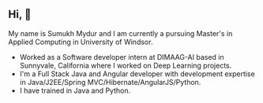   Hi, 👋
 -----------------------------------------------------------------------------------------------------------------------------------------------------------------------------------
 My name is Sumukh Mydur and I am currently a pursuing Master's in Applied Computing in University of Windsor.
 
- Worked as a Software developer intern at DIMAAG-AI based in Sunnyvale, California where I worked on Deep Learning projects.
- I'm a Full Stack Java and Angular developer with development expertise in Java/J2EE/Spring MVC/Hibernate/AngularJS/Python.
- I have trained in Java and Python. 

<!---
sumukh-m/sumukh-m is a ✨ special ✨ repository because its `README.md` (this file) appears on your GitHub profile.
You can click the Preview link to take a look at your changes.
--->

